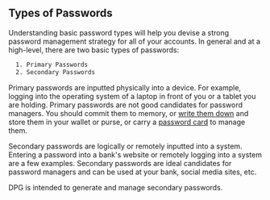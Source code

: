 ## Types of Passwords

Understanding basic password types will help you devise a strong password management strategy for all of your accounts. In general and at a high-level, there are two basic types of passwords:

```bash
  1. Primary Passwords
  2. Secondary Passwords
```

Primary passwords are inputted physically into a device. For example, logging into the operating system of a laptop in front of you or a tablet you are holding. Primary passwords are not good candidates for password managers. You should commit them to memory, or [write them down](https://www.schneier.com/blog/archives/2005/06/write_down_your.html) and store them in your wallet or purse, or carry a [password card](https://www.passwordcard.org/en) to manage them. 

Secondary passwords are logically or remotely inputted into a system. Entering a password into a bank's website or remotely logging into a system are a few examples. Secondary passwords are ideal candidates for password managers and can be used at your bank, social media sites, etc.

DPG is intended to generate and manage secondary passwords. 


